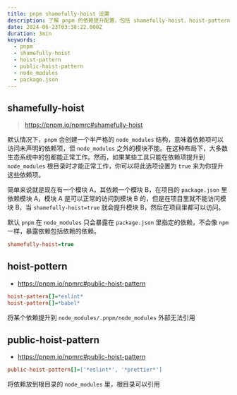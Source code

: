 ```yaml
---
title: pnpm shamefully-hoist 设置
description: 了解 pnpm 的依赖提升配置，包括 shamefully-hoist、hoist-pattern 和 public-hoist-pattern 等选项的使用场景和配置方法
date: 2024-06-23T03:38:22.000Z
duration: 3min
keywords:
  - pnpm
  - shamefully-hoist
  - hoist-pattern
  - public-hoist-pattern
  - node_modules
  - package.json
---
```


## shamefully-hoist

> https://pnpm.io/npmrc#shamefully-hoist

默认情况下，`pnpm` 会创建一个半严格的 `node_modules` 结构，意味着依赖项可以访问未声明的依赖项，但 `node_modules` 之外的模块不能。在这种布局下，大多数生态系统中的包都能正常工作。然而，如果某些工具只能在依赖项提升到 `node_modules` 根目录时才能正常工作，你可以将此选项设置为 `true` 来为你提升这些依赖项。

简单来说就是现在有一个模块 A，其依赖一个模块 B，在项目的 `package.json` 里依赖模块 A，模块 A 是可以正常的访问到模块 B 的，但是在项目里就不能访问模块 B，当 `shamefully-hoist=true` 就会提升模块 B，然后在项目里都可以访问。

默认 `pnpm` 在 `node_modules` 只会暴露在 `package.json` 里指定的依赖，不会像 `npm` 一样，暴露依赖包括依赖的依赖。

```ini title=".npmrc"
shamefully-hoist=true
```

## hoist-pottern

- https://pnpm.io/npmrc#public-hoist-pattern

```ini title=".npmrc"
hoist-pattern[]=*eslint*
hoist-pattern[]=*babel*
```

将某个依赖提升到 `node_modules/.pnpm/node_modules` 外部无法引用

## public-hoist-pattern

- https://pnpm.io/npmrc#public-hoist-pattern

```ini title=".npmrc"
public-hoist-pattern[]=['*eslint*', '*prettier*']
```

将依赖放到根目录的 `node_modules` 里，根目录可以引用
